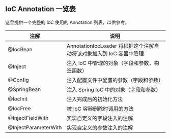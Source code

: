 IoC Annotation 一览表
------------------------------

这里提供一个完整的 IoC 使用的 Annotation 列表，以供参考。

| 注解                     |  说明
|-------------------------|------------------------------
| @IocBean                | AnnotationIocLoader 将根据这个注解自动将该对象加入到 IoC 容器中管理
| @Inject                 | 注入 IoC 中管理的对象（字段和参数，构造函数）
| @Config                 | 注入配置文件中配置的参数（字段和参数）
| @SpringBean             | 注入 Spring IoC 中的对象（字段和参数）
| @IocInit                | 注入完成后的初始化方法
| @IocFree                | 被 IoC 容器删除时调用的方法
| @InjectFieldWith        | 实现自定义的字段注入的注解
| @InjectParameterWith    | 实现自定义的参数注入的注解


